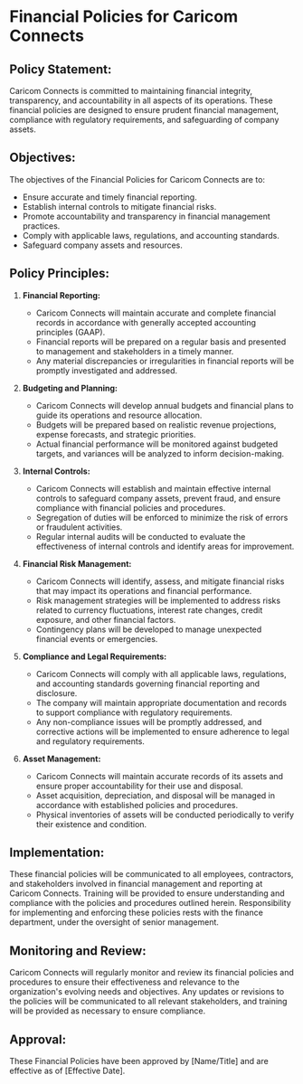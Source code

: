 # Financial Policies for Caricom Connects

## Policy Statement:

Caricom Connects is committed to maintaining financial integrity, transparency, and accountability in all aspects of its operations. These financial policies are designed to ensure prudent financial management, compliance with regulatory requirements, and safeguarding of company assets.

## Objectives:

The objectives of the Financial Policies for Caricom Connects are to:

- Ensure accurate and timely financial reporting.
- Establish internal controls to mitigate financial risks.
- Promote accountability and transparency in financial management practices.
- Comply with applicable laws, regulations, and accounting standards.
- Safeguard company assets and resources.

## Policy Principles:

1. **Financial Reporting:**

   - Caricom Connects will maintain accurate and complete financial records in accordance with generally accepted accounting principles (GAAP).
   - Financial reports will be prepared on a regular basis and presented to management and stakeholders in a timely manner.
   - Any material discrepancies or irregularities in financial reports will be promptly investigated and addressed.

2. **Budgeting and Planning:**

   - Caricom Connects will develop annual budgets and financial plans to guide its operations and resource allocation.
   - Budgets will be prepared based on realistic revenue projections, expense forecasts, and strategic priorities.
   - Actual financial performance will be monitored against budgeted targets, and variances will be analyzed to inform decision-making.

3. **Internal Controls:**

   - Caricom Connects will establish and maintain effective internal controls to safeguard company assets, prevent fraud, and ensure compliance with financial policies and procedures.
   - Segregation of duties will be enforced to minimize the risk of errors or fraudulent activities.
   - Regular internal audits will be conducted to evaluate the effectiveness of internal controls and identify areas for improvement.

4. **Financial Risk Management:**

   - Caricom Connects will identify, assess, and mitigate financial risks that may impact its operations and financial performance.
   - Risk management strategies will be implemented to address risks related to currency fluctuations, interest rate changes, credit exposure, and other financial factors.
   - Contingency plans will be developed to manage unexpected financial events or emergencies.

5. **Compliance and Legal Requirements:**

   - Caricom Connects will comply with all applicable laws, regulations, and accounting standards governing financial reporting and disclosure.
   - The company will maintain appropriate documentation and records to support compliance with regulatory requirements.
   - Any non-compliance issues will be promptly addressed, and corrective actions will be implemented to ensure adherence to legal and regulatory requirements.

6. **Asset Management:**
   - Caricom Connects will maintain accurate records of its assets and ensure proper accountability for their use and disposal.
   - Asset acquisition, depreciation, and disposal will be managed in accordance with established policies and procedures.
   - Physical inventories of assets will be conducted periodically to verify their existence and condition.

## Implementation:

These financial policies will be communicated to all employees, contractors, and stakeholders involved in financial management and reporting at Caricom Connects. Training will be provided to ensure understanding and compliance with the policies and procedures outlined herein. Responsibility for implementing and enforcing these policies rests with the finance department, under the oversight of senior management.

## Monitoring and Review:

Caricom Connects will regularly monitor and review its financial policies and procedures to ensure their effectiveness and relevance to the organization's evolving needs and objectives. Any updates or revisions to the policies will be communicated to all relevant stakeholders, and training will be provided as necessary to ensure compliance.

## Approval:

These Financial Policies have been approved by [Name/Title] and are effective as of [Effective Date].
